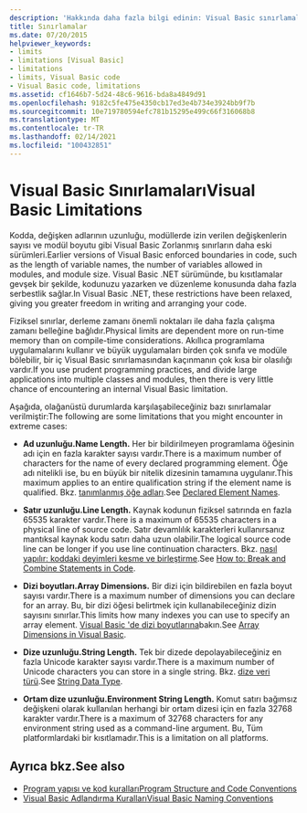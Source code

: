 ```yaml
---
description: 'Hakkında daha fazla bilgi edinin: Visual Basic sınırlamaları'
title: Sınırlamalar
ms.date: 07/20/2015
helpviewer_keywords:
- limits
- limitations [Visual Basic]
- limitations
- limits, Visual Basic code
- Visual Basic code, limitations
ms.assetid: cf1646b7-5d24-48c6-9616-bda8a4849d91
ms.openlocfilehash: 9182c5fe475e4350cb17ed3e4b734e3924bb9f7b
ms.sourcegitcommit: 10e719780594efc781b15295e499c66f316068b8
ms.translationtype: MT
ms.contentlocale: tr-TR
ms.lasthandoff: 02/14/2021
ms.locfileid: "100432851"
---
```

# <a name="visual-basic-limitations"></a><span data-ttu-id="a9941-103">Visual Basic Sınırlamaları</span><span class="sxs-lookup"><span data-stu-id="a9941-103">Visual Basic Limitations</span></span>

<span data-ttu-id="a9941-104">Kodda, değişken adlarının uzunluğu, modüllerde izin verilen değişkenlerin sayısı ve modül boyutu gibi Visual Basic Zorlanmış sınırların daha eski sürümleri.</span><span class="sxs-lookup"><span data-stu-id="a9941-104">Earlier versions of Visual Basic enforced boundaries in code, such as the length of variable names, the number of variables allowed in modules, and module size.</span></span> <span data-ttu-id="a9941-105">Visual Basic .NET sürümünde, bu kısıtlamalar gevşek bir şekilde, kodunuzu yazarken ve düzenleme konusunda daha fazla serbestlik sağlar.</span><span class="sxs-lookup"><span data-stu-id="a9941-105">In Visual Basic .NET, these restrictions have been relaxed, giving you greater freedom in writing and arranging your code.</span></span>  
  
 <span data-ttu-id="a9941-106">Fiziksel sınırlar, derleme zamanı önemli noktaları ile daha fazla çalışma zamanı belleğine bağlıdır.</span><span class="sxs-lookup"><span data-stu-id="a9941-106">Physical limits are dependent more on run-time memory than on compile-time considerations.</span></span> <span data-ttu-id="a9941-107">Akıllıca programlama uygulamalarını kullanır ve büyük uygulamaları birden çok sınıfa ve modüle bölebilir, bir iç Visual Basic sınırlamasından kaçınmanın çok kısa bir olasılığı vardır.</span><span class="sxs-lookup"><span data-stu-id="a9941-107">If you use prudent programming practices, and divide large applications into multiple classes and modules, then there is very little chance of encountering an internal Visual Basic limitation.</span></span>  
  
 <span data-ttu-id="a9941-108">Aşağıda, olağanüstü durumlarda karşılaşabileceğiniz bazı sınırlamalar verilmiştir:</span><span class="sxs-lookup"><span data-stu-id="a9941-108">The following are some limitations that you might encounter in extreme cases:</span></span>  
  
- <span data-ttu-id="a9941-109">**Ad uzunluğu.**</span><span class="sxs-lookup"><span data-stu-id="a9941-109">**Name Length.**</span></span> <span data-ttu-id="a9941-110">Her bir bildirilmeyen programlama öğesinin adı için en fazla karakter sayısı vardır.</span><span class="sxs-lookup"><span data-stu-id="a9941-110">There is a maximum number of characters for the name of every declared programming element.</span></span> <span data-ttu-id="a9941-111">Öğe adı nitelikli ise, bu en büyük bir nitelik dizesinin tamamına uygulanır.</span><span class="sxs-lookup"><span data-stu-id="a9941-111">This maximum applies to an entire qualification string if the element name is qualified.</span></span> <span data-ttu-id="a9941-112">Bkz. [tanımlanmış öğe adları](../language-features/declared-elements/declared-element-names.md).</span><span class="sxs-lookup"><span data-stu-id="a9941-112">See [Declared Element Names](../language-features/declared-elements/declared-element-names.md).</span></span>  
  
- <span data-ttu-id="a9941-113">**Satır uzunluğu.**</span><span class="sxs-lookup"><span data-stu-id="a9941-113">**Line Length.**</span></span> <span data-ttu-id="a9941-114">Kaynak kodunun fiziksel satırında en fazla 65535 karakter vardır.</span><span class="sxs-lookup"><span data-stu-id="a9941-114">There is a maximum of 65535 characters in a physical line of source code.</span></span> <span data-ttu-id="a9941-115">Satır devamlılık karakterleri kullanırsanız mantıksal kaynak kodu satırı daha uzun olabilir.</span><span class="sxs-lookup"><span data-stu-id="a9941-115">The logical source code line can be longer if you use line continuation characters.</span></span> <span data-ttu-id="a9941-116">Bkz. [nasıl yapılır: koddaki deyimleri kesme ve birleştirme](how-to-break-and-combine-statements-in-code.md).</span><span class="sxs-lookup"><span data-stu-id="a9941-116">See [How to: Break and Combine Statements in Code](how-to-break-and-combine-statements-in-code.md).</span></span>  
  
- <span data-ttu-id="a9941-117">**Dizi boyutları.**</span><span class="sxs-lookup"><span data-stu-id="a9941-117">**Array Dimensions.**</span></span> <span data-ttu-id="a9941-118">Bir dizi için bildirebilen en fazla boyut sayısı vardır.</span><span class="sxs-lookup"><span data-stu-id="a9941-118">There is a maximum number of dimensions you can declare for an array.</span></span> <span data-ttu-id="a9941-119">Bu, bir dizi öğesi belirtmek için kullanabileceğiniz dizin sayısını sınırlar.</span><span class="sxs-lookup"><span data-stu-id="a9941-119">This limits how many indexes you can use to specify an array element.</span></span> <span data-ttu-id="a9941-120">[Visual Basic 'de dizi boyutlarına](../language-features/arrays/array-dimensions.md)bakın.</span><span class="sxs-lookup"><span data-stu-id="a9941-120">See [Array Dimensions in Visual Basic](../language-features/arrays/array-dimensions.md).</span></span>  
  
- <span data-ttu-id="a9941-121">**Dize uzunluğu.**</span><span class="sxs-lookup"><span data-stu-id="a9941-121">**String Length.**</span></span> <span data-ttu-id="a9941-122">Tek bir dizede depolayabileceğiniz en fazla Unicode karakter sayısı vardır.</span><span class="sxs-lookup"><span data-stu-id="a9941-122">There is a maximum number of Unicode characters you can store in a single string.</span></span> <span data-ttu-id="a9941-123">Bkz. [dize veri türü](../../language-reference/data-types/string-data-type.md).</span><span class="sxs-lookup"><span data-stu-id="a9941-123">See [String Data Type](../../language-reference/data-types/string-data-type.md).</span></span>  
  
- <span data-ttu-id="a9941-124">**Ortam dize uzunluğu.**</span><span class="sxs-lookup"><span data-stu-id="a9941-124">**Environment String Length.**</span></span> <span data-ttu-id="a9941-125">Komut satırı bağımsız değişkeni olarak kullanılan herhangi bir ortam dizesi için en fazla 32768 karakter vardır.</span><span class="sxs-lookup"><span data-stu-id="a9941-125">There is a maximum of 32768 characters for any environment string used as a command-line argument.</span></span> <span data-ttu-id="a9941-126">Bu, Tüm platformlardaki bir kısıtlamadır.</span><span class="sxs-lookup"><span data-stu-id="a9941-126">This is a limitation on all platforms.</span></span>  
  
## <a name="see-also"></a><span data-ttu-id="a9941-127">Ayrıca bkz.</span><span class="sxs-lookup"><span data-stu-id="a9941-127">See also</span></span>

- [<span data-ttu-id="a9941-128">Program yapısı ve kod kuralları</span><span class="sxs-lookup"><span data-stu-id="a9941-128">Program Structure and Code Conventions</span></span>](program-structure-and-code-conventions.md)
- [<span data-ttu-id="a9941-129">Visual Basic Adlandırma Kuralları</span><span class="sxs-lookup"><span data-stu-id="a9941-129">Visual Basic Naming Conventions</span></span>](naming-conventions.md)
